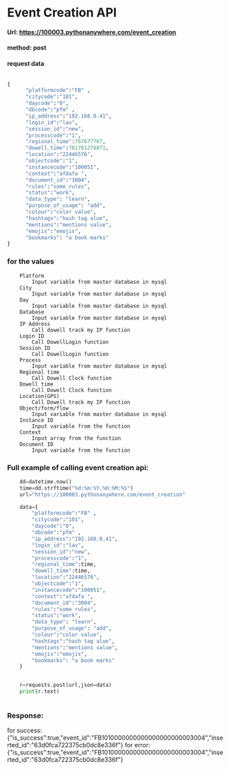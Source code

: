 # Event Creation API

#### Url: https://100003.pythonanywhere.com/event_creation
#### method: post

#### request data
```python

{
      "platformcode":"FB" ,
      "citycode":"101",
      "daycode":"0",
      "dbcode":"pfm" ,
      "ip_address":"192.168.0.41",
      "login_id":"lav",
      "session_id":"new",
      "processcode":"1",
      "regional_time":767677767,
      "dowell_time":781781278871,
      "location":"22446576",
      "objectcode":"1",
      "instancecode":"100051",
      "context":"afdafa ",
      "document_id":"3004",
      "rules":"some rules",
      "status":"work",
      "data_type": "learn",
      "purpose_of_usage": "add",
      "colour":"color value",
      "hashtags":"hash tag alue",
      "mentions":"mentions value",
      "emojis":"emojis",
      "bookmarks": "a book marks"
}

```
### for the values
		Platform			
			Input variable from master database in mysql		
		City			
			Input variable from master database in mysql		
		Day			
			Input variable from master database in mysql		
		Database 			
			Input variable from master database in mysql		
		IP Address			
			Call dowell track my IP function		
		Login ID			
			Call DowellLogin function		
		Session ID			
			Call DowellLogin function		
		Process 			
			Input variable from master database in mysql		
		Regional time			
			Call Dowell Clock function		
		Dowell time			
			Call Dowell Clock function		
		Location(GPS)			
			Call Dowell track my IP function		
		Object/form/flow			
			Input variable from master database in mysql		
		Instance ID			
			Input variable from the function 		
		Context			
			Input array from the function 		
		Document ID			
			Input variable from the function		

### Full example of calling event creation api:

```python
    dd=datetime.now()
    time=dd.strftime("%d:%m:%Y,%H:%M:%S")
    url="https://100003.pythonanywhere.com/event_creation"

    data={
        "platformcode":"FB" ,
        "citycode":"101",
        "daycode":"0",
        "dbcode":"pfm" ,
        "ip_address":"192.168.0.41",
        "login_id":"lav",
        "session_id":"new",
        "processcode":"1",
        "regional_time":time,
        "dowell_time":time,
        "location":"22446576",
        "objectcode":"1",
        "instancecode":"100051",
        "context":"afdafa ",
        "document_id":"3004",
        "rules":"some rules",
        "status":"work",
        "data_type": "learn",
        "purpose_of_usage": "add",
        "colour":"color value",
        "hashtags":"hash tag alue",
        "mentions":"mentions value",
        "emojis":"emojis",
        "bookmarks": "a book marks"
    }


    r=requests.post(url,json=data)
    print(r.text)
    
 ```
 
 ### Response:
 for success: {"is_success":true,"event_id":"FB1010000000000000000000003004","inserted_id":"63d0fca722375cb0dc8e336f"}
 for error: {"is_success":true,"event_id":"FB1010000000000000000000003004","inserted_id":"63d0fca722375cb0dc8e336f"}
 
 
 
